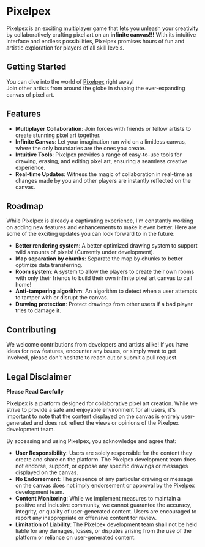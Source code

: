 # Pixelpex

Pixelpex is an exciting multiplayer game that lets you unleash your creativity by collaboratively crafting pixel art on an **infinite canvas!!!** With its intuitive interface and endless possibilities, Pixelpex promises hours of fun and artistic exploration for players of all skill levels.

## Getting Started

You can dive into the world of [Pixelpex](https://thepixelpex.web.app) right away!</br> Join other artists from around the globe in shaping the ever-expanding canvas of pixel art.

## Features

- **Multiplayer Collaboration**: Join forces with friends or fellow artists to create stunning pixel art together.
- **Infinite Canvas**: Let your imagination run wild on a limitless canvas, where the only boundaries are the ones you create.
- **Intuitive Tools**: Pixelpex provides a range of easy-to-use tools for drawing, erasing, and editing pixel art, ensuring a seamless creative experience.
- **Real-time Updates**: Witness the magic of collaboration in real-time as changes made by you and other players are instantly reflected on the canvas.

## Roadmap

While Pixelpex is already a captivating experience, I'm constantly working on adding new features and enhancements to make it even better. Here are some of the exciting updates you can look forward to in the future:

- **Better rendering system**: A better optimized drawing system to support wild amounts of pixels! (Currently under development).
- **Map separation by chunks**: Separate the map by chunks to better optimize data transferring.
- **Room system**: A system to allow the players to create their own rooms with only their friends to build their own infinite pixel art canvas to call home!
- **Anti-tampering algorithm**: An algorithm to detect when a user attempts to tamper with or disrupt the canvas.
- **Drawing protection**: Protect drawings from other users if a bad player tries to damage it.

## Contributing

We welcome contributions from developers and artists alike! If you have ideas for new features, encounter any issues, or simply want to get involved, please don't hesitate to reach out or submit a pull request.

## Legal Disclaimer

**Please Read Carefully**

Pixelpex is a platform designed for collaborative pixel art creation. While we strive to provide a safe and enjoyable environment for all users, it's important to note that the content displayed on the canvas is entirely user-generated and does not reflect the views or opinions of the Pixelpex development team.

By accessing and using Pixelpex, you acknowledge and agree that:

- **User Responsibility**: Users are solely responsible for the content they create and share on the platform. The Pixelpex development team does not endorse, support, or oppose any specific drawings or messages displayed on the canvas.
- **No Endorsement**: The presence of any particular drawing or message on the canvas does not imply endorsement or approval by the Pixelpex development team.
- **Content Monitoring**: While we implement measures to maintain a positive and inclusive community, we cannot guarantee the accuracy, integrity, or quality of user-generated content. Users are encouraged to report any inappropriate or offensive content for review.
- **Limitation of Liability**: The Pixelpex development team shall not be held liable for any damages, losses, or disputes arising from the use of the platform or reliance on user-generated content.

